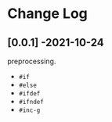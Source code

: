 # Change Log

## [0.0.1] -2021-10-24

preprocessing.

+ `#if`
+ `#else`
+ `#ifdef`
+ `#ifndef`
+ `#inc-g`
